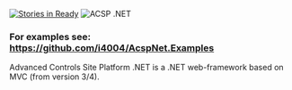 [![Stories in Ready](https://badge.waffle.io/i4004/acspnet.png?label=ready&title=Ready)](https://waffle.io/i4004/acspnet)
![ACSP .NET](https://raw.github.com/i4004/AcspNet/master/Images/Icon128x128.png)
### For examples see: https://github.com/i4004/AcspNet.Examples

Advanced Controls Site Platform .NET is a .NET web-framework based on MVC (from version 3/4).
